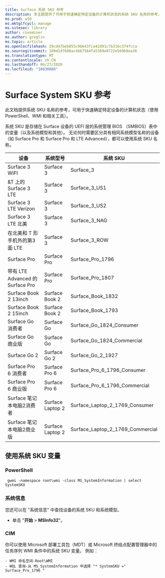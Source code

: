 ```yaml
---
title: Surface 系统 SKU 参考
description: 本主题提供了可用于快速确定特定设备的计算机状态的系统 SKU 名称的参考。
ms.prod: w10
ms.mktglfcycl: manage
ms.sitesec: library
author: coveminer
ms.author: greglin
ms.topic: article
ms.openlocfilehash: 29cd47beb855c9b643fca42d91c7b316c374fcca
ms.sourcegitcommit: 109d1d7608ac4667564fa5369e8722e569b8ea36
ms.translationtype: MT
ms.contentlocale: zh-CN
ms.lasthandoff: 06/27/2020
ms.locfileid: "10830888"
---
```

# Surface System SKU 参考
此文档提供系统 SKU 名称的参考，可用于快速确定特定设备的计算机状态（使用 PowerShell、WMI 和相关工具）。 

系统 SKU 是存储在 Surface 设备的 UEFI 层的系统管理 BIOS （SMBIOS）表中的变量（以及系统模型和其他）。  无论何时需要区分具有相同系统模型名称的设备（如 Surface Pro 和 Surface Pro 和 LTE Advanced），都可以使用系统 SKU 名称。 

| **设备**| **系统型号** | **系统 SKU**|
| --- | ---| --- |
| Surface 3 WiFI                                               | Surface 3        | Surface_3                        |
| &T 上的 Surface 3 LTE                                           | Surface 3        | Surface_3_US1                    |
| Surface 3 LTE Verizon                                        | Surface 3        | Surface_3_US2                    |
| Surface 3 LTE 北美                                  | Surface 3        | Surface_3_NAG                    |
| 在北美和 T 形手机外的第3面 LTE | Surface 3        | Surface_3_ROW                    |
| Surface Pro                                                  | Surface Pro      | Surface_Pro_1796                 |
| 带有 LTE Advanced 的 Surface Pro                                 | Surface Pro      | Surface_Pro_1807                 |
| Surface Book 2 13inch                                        | Surface Book 2   | Surface_Book_1832                |
| Surface Book 2 15inch                                        | Surface Book 2   | Surface_Book_1793                |
| Surface Go 消费者                                          | Surface Go       | Surface_Go_1824_Consumer         |
| Surface Go 商业版                                        | Surface Go       | Surface_Go_1824_Commercial       |
| Surface Go 2                                                 | Surface Go 2     | Surface_Go_2_1927                |
| Surface Pro 6 消费者                                       | Surface Pro 6    | Surface_Pro_6_1796_Consumer      |
| Surface Pro 6 商业版                                     | Surface Pro 6    | Surface_Pro_6_1796_Commercial    |
| Surface 笔记本电脑2消费者                                    | Surface Laptop 2 | Surface_Laptop_2_1769_Consumer   |
| Surface 笔记本电脑2商业版                                  | Surface Laptop 2 | Surface_Laptop_2_1769_Commercial |

## 使用系统 SKU 变量 

### PowerShell

     gwmi -namespace root\wmi -class MS_SystemInformation | select SystemSKU 

### 系统信息
您还可以在 "系统信息" 中查找设备的系统 SKU 和系统模型。 
- 单击 "**开始**  >   **MSInfo32**"。  

### CIM
你可以使用 Microsoft 部署工具包（MDT）或 Microsoft 终结点配置管理器中的任务序列 WMI 条件中的系统 SKU 变量。 例如： 

    - WMI 命名空间-Root\WMI
    - WQL 查询-从 MS_SystemInformation 中选择 "* SystemSKU =" Surface_Pro_1796 "

 
 
 


